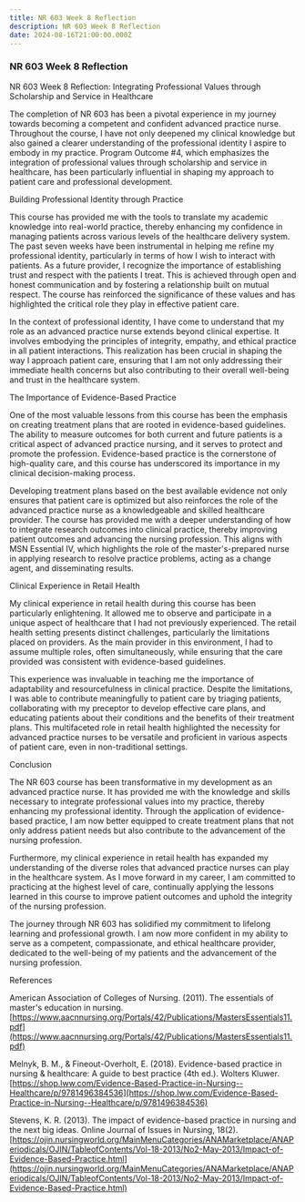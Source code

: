 ```yaml
---
title: NR 603 Week 8 Reflection
description: NR 603 Week 8 Reflection
date: 2024-08-16T21:00:00.000Z
---
```


### NR 603 Week 8 Reflection

NR 603 Week 8 Reflection: Integrating Professional Values through Scholarship and Service in Healthcare

The completion of NR 603 has been a pivotal experience in my journey towards becoming a competent and confident advanced practice nurse. Throughout the course, I have not only deepened my clinical knowledge but also gained a clearer understanding of the professional identity I aspire to embody in my practice. Program Outcome #4, which emphasizes the integration of professional values through scholarship and service in healthcare, has been particularly influential in shaping my approach to patient care and professional development.

Building Professional Identity through Practice

This course has provided me with the tools to translate my academic knowledge into real-world practice, thereby enhancing my confidence in managing patients across various levels of the healthcare delivery system. The past seven weeks have been instrumental in helping me refine my professional identity, particularly in terms of how I wish to interact with patients. As a future provider, I recognize the importance of establishing trust and respect with the patients I treat. This is achieved through open and honest communication and by fostering a relationship built on mutual respect. The course has reinforced the significance of these values and has highlighted the critical role they play in effective patient care.

In the context of professional identity, I have come to understand that my role as an advanced practice nurse extends beyond clinical expertise. It involves embodying the principles of integrity, empathy, and ethical practice in all patient interactions. This realization has been crucial in shaping the way I approach patient care, ensuring that I am not only addressing their immediate health concerns but also contributing to their overall well-being and trust in the healthcare system.

The Importance of Evidence-Based Practice

One of the most valuable lessons from this course has been the emphasis on creating treatment plans that are rooted in evidence-based guidelines. The ability to measure outcomes for both current and future patients is a critical aspect of advanced practice nursing, and it serves to protect and promote the profession. Evidence-based practice is the cornerstone of high-quality care, and this course has underscored its importance in my clinical decision-making process.

Developing treatment plans based on the best available evidence not only ensures that patient care is optimized but also reinforces the role of the advanced practice nurse as a knowledgeable and skilled healthcare provider. The course has provided me with a deeper understanding of how to integrate research outcomes into clinical practice, thereby improving patient outcomes and advancing the nursing profession. This aligns with MSN Essential IV, which highlights the role of the master's-prepared nurse in applying research to resolve practice problems, acting as a change agent, and disseminating results.

Clinical Experience in Retail Health

My clinical experience in retail health during this course has been particularly enlightening. It allowed me to observe and participate in a unique aspect of healthcare that I had not previously experienced. The retail health setting presents distinct challenges, particularly the limitations placed on providers. As the main provider in this environment, I had to assume multiple roles, often simultaneously, while ensuring that the care provided was consistent with evidence-based guidelines.

This experience was invaluable in teaching me the importance of adaptability and resourcefulness in clinical practice. Despite the limitations, I was able to contribute meaningfully to patient care by triaging patients, collaborating with my preceptor to develop effective care plans, and educating patients about their conditions and the benefits of their treatment plans. This multifaceted role in retail health highlighted the necessity for advanced practice nurses to be versatile and proficient in various aspects of patient care, even in non-traditional settings.

Conclusion

The NR 603 course has been transformative in my development as an advanced practice nurse. It has provided me with the knowledge and skills necessary to integrate professional values into my practice, thereby enhancing my professional identity. Through the application of evidence-based practice, I am now better equipped to create treatment plans that not only address patient needs but also contribute to the advancement of the nursing profession.

Furthermore, my clinical experience in retail health has expanded my understanding of the diverse roles that advanced practice nurses can play in the healthcare system. As I move forward in my career, I am committed to practicing at the highest level of care, continually applying the lessons learned in this course to improve patient outcomes and uphold the integrity of the nursing profession.

The journey through NR 603 has solidified my commitment to lifelong learning and professional growth. I am now more confident in my ability to serve as a competent, compassionate, and ethical healthcare provider, dedicated to the well-being of my patients and the advancement of the nursing profession.

References

American Association of Colleges of Nursing. (2011). The essentials of master's education in nursing. [https://www.aacnnursing.org/Portals/42/Publications/MastersEssentials11.pdf](https://www.aacnnursing.org/Portals/42/Publications/MastersEssentials11.pdf)

Melnyk, B. M., & Fineout-Overholt, E. (2018). Evidence-based practice in nursing & healthcare: A guide to best practice (4th ed.). Wolters Kluwer. [https://shop.lww.com/Evidence-Based-Practice-in-Nursing--Healthcare/p/9781496384536](https://shop.lww.com/Evidence-Based-Practice-in-Nursing--Healthcare/p/9781496384536)

Stevens, K. R. (2013). The impact of evidence-based practice in nursing and the next big ideas. Online Journal of Issues in Nursing, 18(2). [https://ojin.nursingworld.org/MainMenuCategories/ANAMarketplace/ANAPeriodicals/OJIN/TableofContents/Vol-18-2013/No2-May-2013/Impact-of-Evidence-Based-Practice.html](https://ojin.nursingworld.org/MainMenuCategories/ANAMarketplace/ANAPeriodicals/OJIN/TableofContents/Vol-18-2013/No2-May-2013/Impact-of-Evidence-Based-Practice.html)
